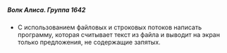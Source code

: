 ##### Волк Алиса. Группа 1642

* С использованием файловых и строковых потоков написать программу, которая считывает текст из файла и выводит на экран только предложения, не содержащие запятых.
